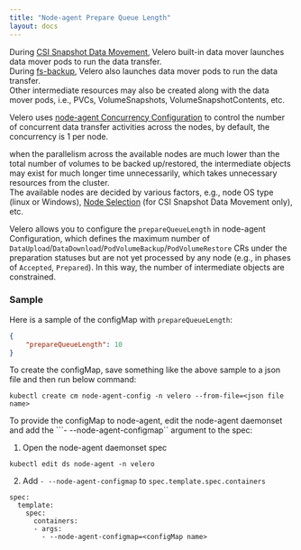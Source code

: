 ```yaml
---
title: "Node-agent Prepare Queue Length"
layout: docs
---
```


During [CSI Snapshot Data Movement][1], Velero built-in data mover launches data mover pods to run the data transfer.  
During [fs-backup][2], Velero also launches data mover pods to run the data transfer.  
Other intermediate resources may also be created along with the data mover pods, i.e., PVCs, VolumeSnapshots, VolumeSnapshotContents, etc.  

Velero uses [node-agent Concurrency Configuration][3] to control the number of concurrent data transfer activities across the nodes, by default, the concurrency is 1 per node.  

when the parallelism across the available nodes are much lower than the total number of volumes to be backed up/restored, the intermediate objects may exist for much longer time unnecessarily, which takes unnecessary resources from the cluster.  
The available nodes are decided by various factors, e.g., node OS type (linux or Windows), [Node Selection][4] (for CSI Snapshot Data Movement only), etc.  

Velero allows you to configure the `prepareQueueLength` in node-agent Configuration, which defines the maximum number of `DataUpload`/`DataDownload`/`PodVolumeBackup`/`PodVolumeRestore` CRs under the preparation statuses but are not yet processed by any node (e.g., in phases of `Accepted`, `Prepared`). In this way, the number of intermediate objects are constrained.  

### Sample
Here is a sample of the configMap with ```prepareQueueLength```:  
```json
{
    "prepareQueueLength": 10
}
``` 

To create the configMap, save something like the above sample to a json file and then run below command:
```
kubectl create cm node-agent-config -n velero --from-file=<json file name>
```

To provide the configMap to node-agent, edit the node-agent daemonset and add the ```- --node-agent-configmap`` argument to the spec:
1. Open the node-agent daemonset spec  
```
kubectl edit ds node-agent -n velero
```
2. Add ```- --node-agent-configmap``` to ```spec.template.spec.containers```  
```
spec:
  template:
    spec:
      containers:
      - args:
        - --node-agent-configmap=<configMap name>
```

[1]: csi-snapshot-data-movement.md
[2]: file-system-backup.md
[3]: node-agent-concurrency.md
[4]: data-movement-node-selection.md
